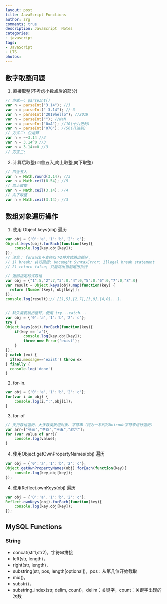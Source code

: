 ```yaml
---
layout: post
title: JavaScript Functions
author: zrg
comments: true
description: JavaScript  Notes
categories:
- javascript
tags:
- JavaScript
- LTS
photos:
---
```

## 数字取整问题
1. 直接取整(不考虑小数点后的部分)
```javascript
// 方式一: parseInt()
var n = parseInt("3.14"); //3
var n = parseInt("-3.14"); //-3
var n = parseInt("2019hello"); //2019
var n = parseInt(""); //NaN
var n = parseInt("0xA"); //10(十六进制)
var n = parseInt("070"); //56(八进制)
// 方式二: 位运算
var n = ~~3.14 //3
var n = 3.14^0 //3
var n = 3.14<<0 //3
// 方式三: 
```
2. 计算后取整(四舍五入,向上取整,向下取整)
```javascript
// 四舍五入
var n = Math.round(3.14); //3
var n = Math.ceil(8.54); //9
// 向上取整
var n = Math.ceil(3.14); //4
// 向下取整
var n = Math.ceil(3.14); //3
```

## 数组对象遍历操作
1. 使用 Object.keys(obj) 遍历
```javascript
var obj = {'0':'a','1':'b','2':'c'};
Object.keys(obj).forEach(function(key){
	console.log(key,obj[key]);
});
// 注意： forEach不支持以下2种方式跳出循环，
// 1) break; 执行报错: Uncaught SyntaxError: Illegal break statement
// 2) return false; 只能跳出当前遍历执行

// 返回指定格式数组
var obj = {"1":5,"2":7,"3":0,"4":0,"5":0,"6":0,"7":0,"8":0}
var result = Object.keys(obj).map(function(key) {
  return [Number(key), obj[key]];
});
console.log(result);// [[1,5],[2,7],[3,0],[4,0]...].


// 缺失需要跳出循环，使用 try...catch...
var obj = {'0':'a','1':'b','2':'c'};
try {
Object.keys(obj).forEach(function(key){
	if(key == 'a'){
		console.log(key,obj[key]);
		throw new Error('exist');
	}
});
} catch (ex) {
  if(ex.message=='exist') throw ex
} finally {
  console.log('done')
}
```
2. for-in.	
```javascript
var obj = {'0':'a','1':'b','2':'c'};
for(var i in obj) {
	console.log(i,":",obj[i]);
}
```
3. for-of
```javascript
// 支持数组遍历、大多数类数组对象、字符串（视为一系列的Unicode字符来进行遍历）
var arr=["张三","李四","王五","赵六"];
for (var value of arr){
    console.log(value);
}
```
4. 使用Object.getOwnPropertyNames(obj) 遍历
```javascript
var obj = {'0':'a','1':'b','2':'c'};
Object.getOwnPropertyNames(obj).forEach(function(key){
    console.log(key,obj[key]);
});
```
4. 使用Reflect.ownKeys(obj) 遍历
```javascript
var obj = {'0':'a','1':'b','2':'c'};
Reflect.ownKeys(obj).forEach(function(key){
	console.log(key,obj[key]);
});
```

## MySQL Functions
### String
+ concat(str1,str2)，字符串拼接
+ left(str, length)，
+ right(str, length)，
+ substring(str, pos, length[optional])，pos：从第几位开始截取
+ mid()，
+ substr()，
+ substring_index(str, delim, count)，delim：关键字，count：关键字出现的次数